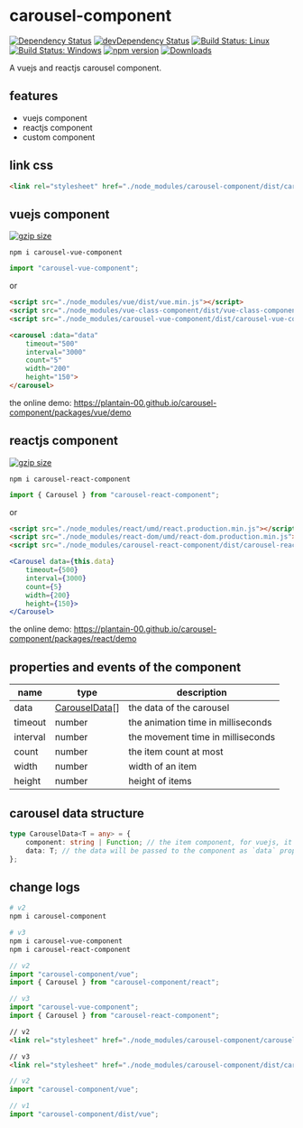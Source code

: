 # carousel-component

[![Dependency Status](https://david-dm.org/plantain-00/carousel-component.svg)](https://david-dm.org/plantain-00/carousel-component)
[![devDependency Status](https://david-dm.org/plantain-00/carousel-component/dev-status.svg)](https://david-dm.org/plantain-00/carousel-component#info=devDependencies)
[![Build Status: Linux](https://travis-ci.org/plantain-00/carousel-component.svg?branch=master)](https://travis-ci.org/plantain-00/carousel-component)
[![Build Status: Windows](https://ci.appveyor.com/api/projects/status/github/plantain-00/carousel-component?branch=master&svg=true)](https://ci.appveyor.com/project/plantain-00/carousel-component/branch/master)
[![npm version](https://badge.fury.io/js/carousel-component.svg)](https://badge.fury.io/js/carousel-component)
[![Downloads](https://img.shields.io/npm/dm/carousel-component.svg)](https://www.npmjs.com/package/carousel-component)

A vuejs and reactjs carousel component.

## features

+ vuejs component
+ reactjs component
+ custom component

## link css

```html
<link rel="stylesheet" href="./node_modules/carousel-component/dist/carousel.min.css" />
```

## vuejs component

[![gzip size](https://img.badgesize.io/https://unpkg.com/carousel-vue-component?compression=gzip)](https://unpkg.com/carousel-vue-component)

`npm i carousel-vue-component`

```ts
import "carousel-vue-component";
```

or

```html
<script src="./node_modules/vue/dist/vue.min.js"></script>
<script src="./node_modules/vue-class-component/dist/vue-class-component.min.js"></script>
<script src="./node_modules/carousel-vue-component/dist/carousel-vue-component.min.js"></script>
```

```html
<carousel :data="data"
    timeout="500"
    interval="3000"
    count="5"
    width="200"
    height="150">
</carousel>
```

the online demo: <https://plantain-00.github.io/carousel-component/packages/vue/demo>

## reactjs component

[![gzip size](https://img.badgesize.io/https://unpkg.com/carousel-react-component?compression=gzip)](https://unpkg.com/carousel-react-component)

`npm i carousel-react-component`

```ts
import { Carousel } from "carousel-react-component";
```

or

```html
<script src="./node_modules/react/umd/react.production.min.js"></script>
<script src="./node_modules/react-dom/umd/react-dom.production.min.js"></script>
<script src="./node_modules/carousel-react-component/dist/carousel-react-component.min.js"></script>
```

```jsx
<Carousel data={this.data}
    timeout={500}
    interval={3000}
    count={5}
    width={200}
    height={150}>
</Carousel>
```

the online demo: <https://plantain-00.github.io/carousel-component/packages/react/demo>

## properties and events of the component

name | type | description
--- | --- | ---
data | [CarouselData](#carousel-data-structure)[] | the data of the carousel
timeout | number | the animation time in milliseconds
interval | number | the movement time in milliseconds
count | number | the item count at most
width | number | width of an item
height | number | height of items

## carousel data structure

```ts
type CarouselData<T = any> = {
    component: string | Function; // the item component, for vuejs, it is the component name, for reactjs, it is the class object
    data: T; // the data will be passed to the component as `data` props
};
```

## change logs

```bash
# v2
npm i carousel-component

# v3
npm i carousel-vue-component
npm i carousel-react-component
```

```ts
// v2
import "carousel-component/vue";
import { Carousel } from "carousel-component/react";

// v3
import "carousel-vue-component";
import { Carousel } from "carousel-react-component";
```

```html
// v2
<link rel="stylesheet" href="./node_modules/carousel-component/carousel.min.css" />

// v3
<link rel="stylesheet" href="./node_modules/carousel-component/dist/carousel.min.css" />
```

```ts
// v2
import "carousel-component/vue";

// v1
import "carousel-component/dist/vue";
```
